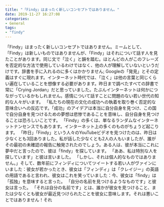 ```yaml
---
title: "「Findy」はまったく新しいコンセプトではありません。"
date: 2019-11-27 16:27:08
categories:
- General
tags:
- "findy"
---
```


「Findy」はまったく新しいコンセプトではありません。ミームとして、「Findy」は新しいものではありませんが、「Findy」はそれについて話す人を見たことがあります。同じ文で「泣く」と韻を踏む。ほとんどの人がこのフレーズを否定的な方法で使用しているわけではなく、他の人が理解していないというだけです。辞書を手に入れるのに多くはかかりません; Googleの「発見」とその定義はすぐに現れます。インターネット時代では、「泣く」は他の言葉と同じくらい遍在していることを想像する必要があります。昨日まで調べたすべての辞書で常に「Crying Jordan」だと思っていました。たぶんインターネットは何かにつながっているかもしれません。感情について話すことに問題のない若い世代の知的な人々がいます。 「私たちの現在の文化の成功への執着を取り巻く否定的な意味合いへの反応です。「成功」のアイデアは本当に自分自身を見つけ、この国で自分自身を見つけるための夢想は悲惨であることを意味し、自分自身を見つけることは恐ろしいことです。 「Findy」の多くは、単なるランダムなインターネットナンセンスでもあります。インターネット上の多くのものがちょうど起こります。 「昨日」「Findy」という人々のYouTubeビデオを見つけたのは、昨日は少なくとも3回ありました。私が話した少なくとも2人の人もいましたが、誰がその最初の未確認の報告に触発されたのでしょう。ある人は、彼が本当にこれに夢中だと言ったので、彼は「findy」を探しています。 「ああ、私は特別な人を探しています」と彼は言いました。 「しかし、それは個人的なものではありません。」そして、数年前にフィンディについてツイートする若い人がヴァインにいました：彼女が若かったとき、彼女は「フィンディ」は「クレイジー」の英語の用語であると言われ、彼女はこれを笑っていました：今、彼女は「findy」は「孤独」を意味すると言った。 「自分の名前を見つけるようなものです」と彼女は言った。 「それは自分の名前です」とは、誰かが彼女を見つけること、または少なくとも彼女が最近見つけられたことを彼女に意味します。それは悪いことではありません！それ
